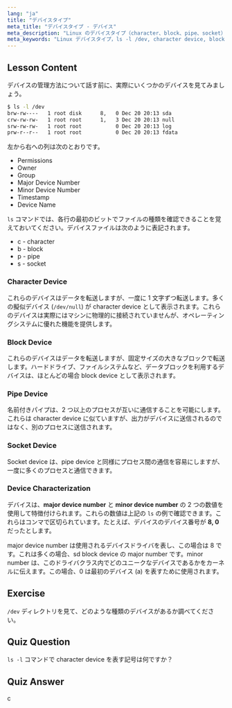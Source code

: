 ```yaml
---
lang: "ja"
title: "デバイスタイプ"
meta_title: "デバイスタイプ - デバイス"
meta_description: "Linux のデバイスタイプ（character、block、pipe、socket）と、`ls -l /dev` を使用してそれらを識別する方法について学びます。メジャー/マイナーデバイス番号を理解します。初心者向けの Linux チュートリアル。"
meta_keywords: "Linux デバイスタイプ，ls -l /dev, character device, block device, major minor device number, Linux チュートリアル，Linux ガイド，初心者"
---
```


## Lesson Content

デバイスの管理方法について話す前に、実際にいくつかのデバイスを見てみましょう。

```bash
$ ls -l /dev
brw-rw----   1 root disk      8,   0 Dec 20 20:13 sda
crw-rw-rw-   1 root root      1,   3 Dec 20 20:13 null
srw-rw-rw-   1 root root           0 Dec 20 20:13 log
prw-r--r--   1 root root           0 Dec 20 20:13 fdata
```

左から右への列は次のとおりです。

- Permissions
- Owner
- Group
- Major Device Number
- Minor Device Number
- Timestamp
- Device Name

`ls` コマンドでは、各行の最初のビットでファイルの種類を確認できることを覚えておいてください。デバイスファイルは次のように表記されます。

- c - character
- b - block
- p - pipe
- s - socket

### Character Device

これらのデバイスはデータを転送しますが、一度に 1 文字ずつ転送します。多くの擬似デバイス (`/dev/null`) が character device として表示されます。これらのデバイスは実際にはマシンに物理的に接続されていませんが、オペレーティングシステムに優れた機能を提供します。

### Block Device

これらのデバイスはデータを転送しますが、固定サイズの大きなブロックで転送します。ハードドライブ、ファイルシステムなど、データブロックを利用するデバイスは、ほとんどの場合 block device として表示されます。

### Pipe Device

名前付きパイプは、2 つ以上のプロセスが互いに通信することを可能にします。これらは character device に似ていますが、出力がデバイスに送信されるのではなく、別のプロセスに送信されます。

### Socket Device

Socket device は、pipe device と同様にプロセス間の通信を容易にしますが、一度に多くのプロセスと通信できます。

### Device Characterization

デバイスは、**major device number** と **minor device number** の 2 つの数値を使用して特徴付けられます。これらの数値は上記の `ls` の例で確認できます。これらはコンマで区切られています。たとえば、デバイスのデバイス番号が **8, 0** だったとします。

major device number は使用されるデバイスドライバを表し、この場合は 8 です。これは多くの場合、sd block device の major number です。minor number は、このドライバクラス内でどのユニークなデバイスであるかをカーネルに伝えます。この場合、0 は最初のデバイス (a) を表すために使用されます。

## Exercise

`/dev` ディレクトリを見て、どのような種類のデバイスがあるか調べてください。

## Quiz Question

`ls -l` コマンドで character device を表す記号は何ですか？

## Quiz Answer

c

